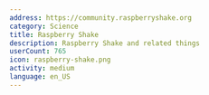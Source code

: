 ```yaml
---
address: https://community.raspberryshake.org
category: Science
title: Raspberry Shake
description: Raspberry Shake and related things
userCount: 765
icon: raspberry-shake.png
activity: medium
language: en_US
---
```


